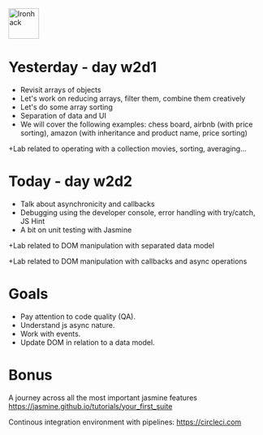 <img src="https://raw.githubusercontent.com/webmad1019-1/w1d3-advanced-selectors-positioning-full-layout/master/img/ironhack.svg?sanitize=true" alt="Ironhack" width="60"/>

# Yesterday - day w2d1

* Revisit arrays of objects
* Let's work on reducing arrays, filter them, combine them creatively
* Let's do some array sorting
* Separation of data and UI
* We will cover the following examples: chess board, airbnb (with price sorting), amazon (with inheritance and product name, price sorting)

+Lab related to operating with a collection movies, sorting, averaging...

# Today - day w2d2

* Talk about asynchronicity and callbacks
* Debugging using the developer console, error handling with try/catch, JS Hint
* A bit on unit testing with Jasmine

+Lab related to DOM manipulation with separated data model

+Lab related to DOM manipulation with callbacks and async operations

# Goals

* Pay attention to code quality (QA).
* Understand js async nature.
* Work with events.
* Update DOM in relation to a data model.

# Bonus

A journey across all the most important jasmine features
https://jasmine.github.io/tutorials/your_first_suite

Continous integration environment with pipelines: https://circleci.com